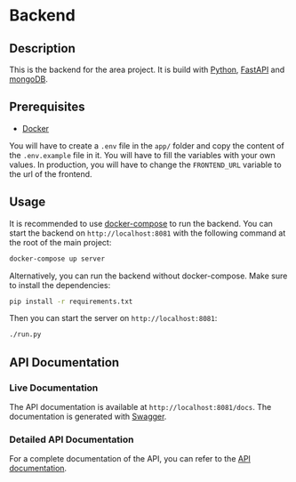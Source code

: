 # Backend

## Description

This is the backend for the area project. It is build with [Python](https://www.python.org/), [FastAPI](https://fastapi.tiangolo.com/) and [mongoDB](https://www.mongodb.com/).

## Prerequisites

- [Docker](https://docs.docker.com/get-docker/)

You will have to create a `.env` file in the `app/` folder and copy the content of the `.env.example` file in it. You will have to fill the variables with your own values.
In production, you will have to change the `FRONTEND_URL` variable to the url of the frontend.

## Usage

It is recommended to use [docker-compose](https://docs.docker.com/compose/) to run the backend. You can start the backend on `http://localhost:8081` with the following command at the root of the main project:

```bash
docker-compose up server
```

Alternatively, you can run the backend without docker-compose. Make sure to install the dependencies:

```bash
pip install -r requirements.txt
```

Then you can start the server on `http://localhost:8081`:

```bash
./run.py
```

## API Documentation

### Live Documentation

The API documentation is available at `http://localhost:8081/docs`.
The documentation is generated with [Swagger](https://swagger.io/).

### Detailed API Documentation

For a complete documentation of the API, you can refer to the [API documentation](API.md).

